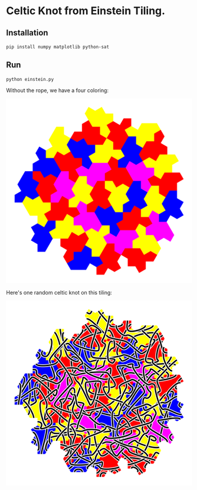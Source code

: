 # Celtic Knot from Einstein Tiling.

## Installation

```
pip install numpy matplotlib python-sat
```

## Run

```
python einstein.py
```

Without the rope, we have a four coloring:

![Four-Colored Tiling](four-coloring.png)

Here's one random celtic knot on this tiling:

![Celtic Knot](celtic-knot.png)